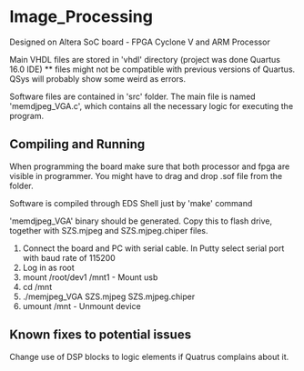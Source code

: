 # Image_Processing
Designed on Altera SoC board - FPGA Cyclone V and ARM Processor

Main VHDL files are stored in 'vhdl' directory (project was done Quartus 16.0 IDE) ** files might not be compatible with previous versions of Quartus. QSys will probably show some weird as errors.

Software files are contained in 'src' folder. The main file is named 'memdjpeg_VGA.c', which contains all the necessary logic for executing the program.

## Compiling and Running
When programming the board make sure that both processor and fpga are visible in programmer.
You might have to drag and drop .sof file from the folder.

Software is compiled through EDS Shell just by 'make' command

'memdjpeg_VGA' binary should be generated. Copy this to flash drive, together with SZS.mjpeg and SZS.mjpeg.chiper files.

1. Connect the board and PC with serial cable. In Putty select serial port with baud rate of 115200
2. Log in as root
3. mount /root/dev1 /mnt1 - Mount usb
4. cd /mnt
5. ./memjpeg_VGA SZS.mjpeg SZS.mjpeg.chiper
6. umount /mnt  - Unmount device

## Known fixes to potential issues
Change use of DSP blocks to logic elements if Quatrus complains about it.
